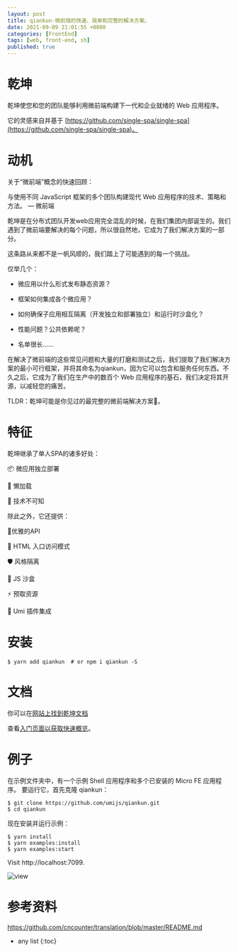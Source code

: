 ```yaml
---
layout: post
title: qiankun-微前端的快速、简单和完整的解决方案。
date: 2021-09-09 21:01:55 +0800
categories: [FrontEnd]
tags: [web, front-end, sh]
published: true
---
```



# 乾坤

乾坤使您和您的团队能够利用微前端构建下一代和企业就绪的 Web 应用程序。 

它的灵感来自并基于 [https://github.com/single-spa/single-spa](https://github.com/single-spa/single-spa)。


# 动机

关于“微前端”概念的快速回顾：

与使用不同 JavaScript 框架的多个团队构建现代 Web 应用程序的技术、策略和方法。 — 微前端

乾坤是在分布式团队开发web应用完全混乱的时候，在我们集团内部诞生的。我们遇到了微前端要解决的每个问题，所以很自然地，它成为了我们解决方案的一部分。

这条路从来都不是一帆风顺的，我们踏上了可能遇到的每一个挑战。

仅举几个：

- 微应用以什么形式发布静态资源？

- 框架如何集成各个微应用？

- 如何确保子应用相互隔离（开发独立和部署独立）和运行时沙盒化？

- 性能问题？公共依赖呢？

- 名单很长……

在解决了微前端的这些常见问题和大量的打磨和测试之后，我们提取了我们解决方案的最小可行框架，并将其命名为qiankun，因为它可以包含和服务任何东西。不久之后，它成为了我们在生产中的数百个 Web 应用程序的基石，我们决定将其开源，以减轻您的痛苦。

TLDR：乾坤可能是你见过的最完整的微前端解决方案🧐。


# 特征

乾坤继承了单人SPA的诸多好处：

📦 微应用独立部署

🛴 懒加载

📱 技术不可知

除此之外，它还提供：

💃优雅的API

💪 HTML 入口访问模式

🛡 风格隔离

🧳 JS 沙盒

⚡ 预取资源

🔌 Umi 插件集成

# 安装

```
$ yarn add qiankun  # or npm i qiankun -S
```

# 文档

你可以在[网站上找到乾坤文档](https://qiankun.umijs.org/)

查看[入门页面以获取快速概览](https://qiankun.umijs.org/guide/getting-started)。

# 例子

在示例文件夹中，有一个示例 Shell 应用程序和多个已安装的 Micro FE 应用程序。 要运行它，首先克隆 qiankun：

```
$ git clone https://github.com/umijs/qiankun.git
$ cd qiankun
```

现在安装并运行示例：

```
$ yarn install
$ yarn examples:install
$ yarn examples:start
```

Visit http://localhost:7099.

![view](https://github.com/umijs/qiankun/raw/master/examples/example.gif)

# 参考资料

https://github.com/cncounter/translation/blob/master/README.md

* any list
{:toc}